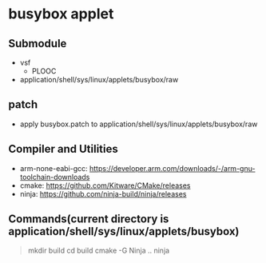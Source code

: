 # busybox applet

## Submodule
- vsf
  - PLOOC
- application/shell/sys/linux/applets/busybox/raw

## patch
- apply busybox.patch to application/shell/sys/linux/applets/busybox/raw

## Compiler and Utilities
- arm-none-eabi-gcc: https://developer.arm.com/downloads/-/arm-gnu-toolchain-downloads
- cmake: https://github.com/Kitware/CMake/releases
- ninja: https://github.com/ninja-build/ninja/releases

## Commands(current directory is application/shell/sys/linux/applets/busybox)
> mkdir build
> cd build
> cmake -G Ninja ..
> ninja
